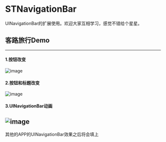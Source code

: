 # STNavigationBar
UINavigationBar的扩展使用。欢迎大家互相学习，感觉不错给个星星。
## 客路旅行Demo
---
#### 1.按钮改变
![image](https://github.com/STShenZhaoliang/STNavigationBar/blob/master/Image/git0.gif)
#### 2.按钮和标题改变
![image](https://github.com/STShenZhaoliang/STNavigationBar/blob/master/Image/git1.gif)
#### 3.UINavigationBar动画
![image](https://github.com/STShenZhaoliang/STNavigationBar/blob/master/Image/git2.gif)
---
其他的APP的UINavigationBar效果之后将会填上
